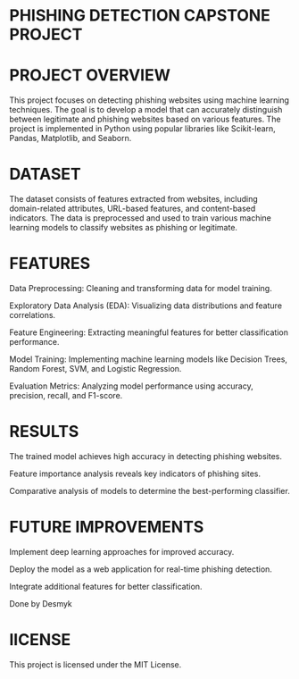 # PHISHING DETECTION CAPSTONE PROJECT

# PROJECT OVERVIEW
This project focuses on detecting phishing websites using machine learning techniques. The goal is to develop a model that can accurately distinguish between legitimate and phishing websites based on various features. The project is implemented in Python using popular libraries like Scikit-learn, Pandas, Matplotlib, and Seaborn.

# DATASET
The dataset consists of features extracted from websites, including domain-related attributes, URL-based features, and content-based indicators. The data is preprocessed and used to train various machine learning models to classify websites as phishing or legitimate.

# FEATURES
Data Preprocessing: Cleaning and transforming data for model training.

Exploratory Data Analysis (EDA): Visualizing data distributions and feature correlations.

Feature Engineering: Extracting meaningful features for better classification performance.

Model Training: Implementing machine learning models like Decision Trees, Random Forest, SVM, and Logistic Regression.

Evaluation Metrics: Analyzing model performance using accuracy, precision, recall, and F1-score.

# RESULTS
The trained model achieves high accuracy in detecting phishing websites.

Feature importance analysis reveals key indicators of phishing sites.

Comparative analysis of models to determine the best-performing classifier.

# FUTURE IMPROVEMENTS
Implement deep learning approaches for improved accuracy.

Deploy the model as a web application for real-time phishing detection.

Integrate additional features for better classification.


Done by Desmyk

# lICENSE
This project is licensed under the MIT License.





